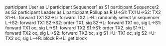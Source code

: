participant User as U
participant Sequencer1 as S1
participant Sequencer2 as S2
participant Leader as L
participant Rollup as R
U->S1: TX1
U->S2: TX2
S1->L: forward TX1
S2->L: forward TX2
L->L: randomly select \n sequencer
L->S2: forward TX1
S2->S2: order TX1, sig
S2->L: forward TX1 oc, sig
L->S1: forward TX1 oc, sig
L->S1: fowrard TX2
S1->S1: order TX2, sig
S1->L: forward TX2 oc, sig
L->S2: forward TX2 oc, sig
S1->U: TX1 oc, sig
S2->U: TX2 oc, sig
L-->R: block
R->L: get block
